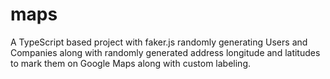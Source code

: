 # maps
A TypeScript based project with faker.js randomly generating Users and Companies along with randomly generated address longitude and latitudes to mark them on Google Maps along with custom labeling.
